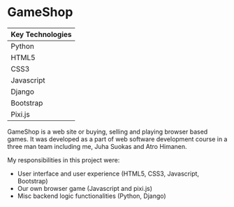 # GameShop

| Key Technologies |
| :--------------- |
| Python           |
| HTML5            |
| CSS3             |
| Javascript       |
| Django           |
| Bootstrap        |
| Pixi.js          |

GameShop is a web site or buying, selling and playing browser based games. It was developed as a part of web software development course in a three man team including me, Juha Suokas and Atro Himanen.

My responsibilities in this project were:
* User interface and user experience (HTML5, CSS3, Javascript, Bootstrap)
* Our own browser game (Javascript and pixi.js)
* Misc backend logic functionalities (Python, Django)
